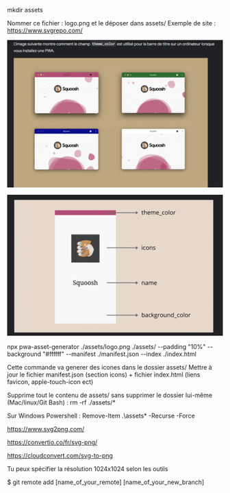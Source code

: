 <!-- creation d'un dossier assets a la racine du projet -->
mkdir assets 

<!-- Choisir un icone 1024*1024 -->
Nommer ce fichier : logo.png et le déposer dans assets/
Exemple de site : https://www.svgrepo.com/

<!-- Parametrage des icones -->

![alt text](image.png)

![alt text](image-1.png)

<!-- Lancer la commande dans le terminal de votre IDE en BASH  pour generer des icones-->

npx pwa-asset-generator ./assets/logo.png ./assets/ --padding "10%" --background "#ffffff" --manifest ./manifest.json --index ./index.html

Cette commande va generer des icones dans le dossier assets/
Mettre à jour le fichier manifest.json (section icons) + fichier index.html (liens favicon, apple-touch-icon ect)

<!-- Commande a connaitre si on veut nettoyer le dossier assets/-->

Supprime tout le contenu de assets/ sans supprimer le dossier lui-même (Mac/linux/Git Bash) : rm -rf ./assets/*

Sur Windows Powershell : Remove-Item .\assets\* -Recurse -Force

<!-- Convertisseur en ligne -->
https://www.svg2png.com/

https://convertio.co/fr/svg-png/

https://cloudconvert.com/svg-to-png

Tu peux spécifier la résolution 1024x1024 selon les outils

<!-- Commandes github -->
<!-- creer une branche --> $ git remote add [name_of_your_remote] [name_of_your_new_branch]